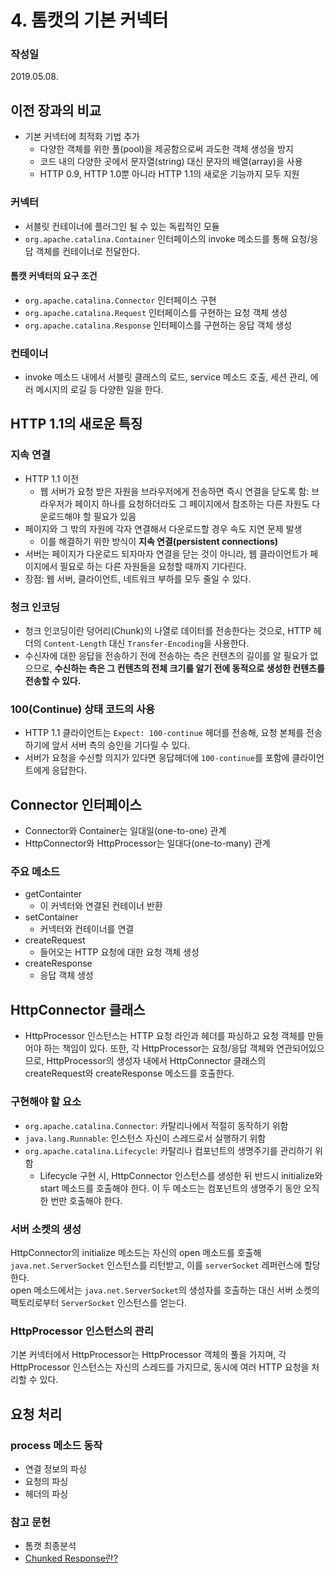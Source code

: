 # 4. 톰캣의 기본 커넥터
### 작성일
2019.05.08.

## 이전 장과의 비교
- 기본 커넥터에 최적화 기법 추가
   - 다양한 객체를 위한 풀(pool)을 제공함으로써 과도한 객체 생성을 방지
   - 코드 내의 다양한 곳에서 문자열(string) 대신 문자의 배열(array)을 사용
   - HTTP 0.9, HTTP 1.0뿐 아니라 HTTP 1.1의 새로운 기능까지 모두 지원

### 커넥터
- 서블릿 컨테이너에 플러그인 될 수 있는 독립적인 모듈
- `org.apache.catalina.Container` 인터페이스의 invoke 메소드를 통해 요청/응답 객체를 컨테이너로 전달한다.

#### 톰캣 커넥터의 요구 조건
- `org.apache.catalina.Connector` 인터페이스 구현
- `org.apache.catalina.Request` 인터페이스를 구현하는 요청 객체 생성
- `org.apache.catalina.Response` 인터페이스를 구현하는 응답 객체 생성

### 컨테이너
- invoke 메소드 내에서 서블릿 클래스의 로드, service 메소드 호출, 세션 관리, 에러 메시지의 로길 등 다양한 일을 한다.


## HTTP 1.1의 새로운 특징
### 지속 연결
- HTTP 1.1 이전
   - 웹 서버가 요청 받은 자원을 브라우저에게 전송하면 즉시 연결을 닫도록 함: 브라우저가 페이지 하나를 요청하더라도 그 페이지에서 참조하는 다른 자원도 다운로드해야 할 필요가 있음
- 페이지와 그 밖의 자원에 각자 연결해서 다운로드할 경우 속도 지연 문제 발생
   - 이를 해결하기 위한 방식이 **지속 연결(persistent connections)**
- 서버는 페이지가 다운로드 되자마자 연결을 닫는 것이 아니라, 웹 클라이언트가 페이지에서 필요로 하는 다른 자원들을 요청할 때까지 기다린다.
- 장점: 웹 서버, 클라이언트, 네트워크 부하를 모두 줄일 수 있다.

### 청크 인코딩
- 청크 인코딩이란 덩어리(Chunk)의 나열로 데이터를 전송한다는 것으로, HTTP 헤더의 `Content-Length` 대신 `Transfer-Encoding`을 사용한다.
- 수신자에 대한 응답을 전송하기 전에 전송하는 측은 컨텐츠의 길이를 알 필요가 없으므로, **수신하는 측은 그 컨텐츠의 전체 크기를 알기 전에 동적으로 생성한 컨텐츠를 전송할 수 있다.**

### 100(Continue) 상태 코드의 사용
- HTTP 1.1 클라이언트는 `Expect: 100-continue` 헤더를 전송해, 요청 본체를 전송하기에 앞서 서버 측의 승인을 기다릴 수 있다.
- 서버가 요청을 수신할 의지가 있다면 응답헤더에 `100-continue`를 포함에 클라이언트에게 응답한다.


## Connector 인터페이스
- Connector와 Container는 일대일(one-to-one) 관계
- HttpConnector와 HttpProcessor는 일대다(one-to-many) 관계

### 주요 메소드
- getContainter
   - 이 커넥터와 연결된 컨테이너 반환
- setContainer
   - 커넥터와 컨테이너를 연결
- createRequest
   - 들어오는 HTTP 요청에 대한 요청 객체 생성
- createResponse
   - 응답 객체 생성


## HttpConnector 클래스
- HttpProcessor 인스턴스는 HTTP 요청 라인과 헤더를 파싱하고 요청 객체를 만들어야 하는 책임이 있다. 또한, 각 HttpProcessor는 요청/응답 객체와 연관되어있으므로, HttpProcessor의 생성자 내에서 HttpConnector 클래스의 createRequest와 createResponse 메소드를 호출한다. 

### 구현해야 할 요소
- `org.apache.catalina.Connector`: 카탈리나에서 적절히 동작하기 위함
- `java.lang.Runnable`: 인스턴스 자신이 스레드로서 실행하기 위함
- `org.apache.catalina.Lifecycle`: 카탈리나 컴포넌트의 생명주기를 관리하기 위함
   - Lifecycle 구현 시, HttpConnector 인스턴스를 생성한 뒤 반드시 initialize와 start 메소드를 호출해야 한다. 이 두 메소드는 컴포넌트의 생명주기 동안 오직 한 번만 호출해야 한다.

### 서버 소켓의 생성
HttpConnector의 initialize 메소드는 자신의 open 메소드를 호출해 `java.net.ServerSocket` 인스턴스를 리턴받고, 이를 `serverSocket` 레퍼런스에 할당한다.  
open 메소드에서는 `java.net.ServerSocket`의 생성자를 호출하는 대신 서버 소켓의 팩토리로부터 `ServerSocket` 인스턴스를 얻는다.

### HttpProcessor 인스턴스의 관리
기본 커넥터에서 HttpProcessor는 HttpProcessor 객체의 풀을 가지며, 각 HttpProcessor 인스턴스는 자신의 스레드를 가지므로, 동시에 여러 HTTP 요청을 처리할 수 있다.


## 요청 처리
### process 메소드 동작
- 연결 정보의 파싱
- 요청의 파싱
- 헤더의 파싱


### 참고 문헌
- 톰캣 최종분석
- [Chunked Response란?](https://sunghwanjo.tistory.com/entry/Chunked-Response%EB%9E%80)